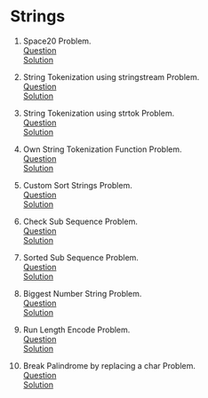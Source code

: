 # Strings
1. Space20 Problem. 
   <br /> [Question](/2.%20Strings/docs/1.Strings-Question1.jpg)
   <br /> [Solution](/2.%20Strings/1.question1-solution.cpp)

2. String Tokenization using stringstream Problem.
   <br /> [Question](/2.%20Strings/docs/2.Strings-Question2.jpg)
   <br /> [Solution](/2.%20Strings/2.question2-solution.cpp)

3. String Tokenization using strtok Problem.
   <br /> [Question](/2.%20Strings/docs/3.Strings-Question3.jpg)
   <br /> [Solution](/2.%20Strings/3.question3-solution.cpp)

4. Own String Tokenization Function Problem.
   <br /> [Question](/2.%20Strings/docs/4.Strings-Question4.jpg)
   <br /> [Solution](/2.%20Strings/4.question4-solution.cpp)

5. Custom Sort Strings Problem.
   <br /> [Question](/2.%20Strings/docs/5.Strings-Question5.jpg)
   <br /> [Solution](/2.%20Strings/5.question5-solution.cpp)

6. Check Sub Sequence Problem.
   <br /> [Question](/2.%20Strings/docs/6.Strings-Question6.jpg)
   <br /> [Solution](/2.%20Strings/6.question6-solution.cpp)

7. Sorted Sub Sequence Problem.
   <br /> [Question](/2.%20Strings/docs/7.Strings-Question7.jpg)
   <br /> [Solution](/2.%20Strings/7.question7-solution.cpp)

8. Biggest Number String Problem.
   <br /> [Question](/2.%20Strings/docs/8.Strings-Question8.jpg)
   <br /> [Solution](/2.%20Strings/8.question8-solution.cpp)

9. Run Length Encode Problem.
   <br /> [Question](/2.%20Strings/docs/9.Strings-Question9.jpg)
   <br /> [Solution](/2.%20Strings/9.question9-solution.cpp)

10. Break Palindrome by replacing a char Problem.
   <br /> [Question](/2.%20Strings/docs/10.Strings-Question10.jpg)
   <br /> [Solution](/2.%20Strings/10.question10-solution.cpp)
   